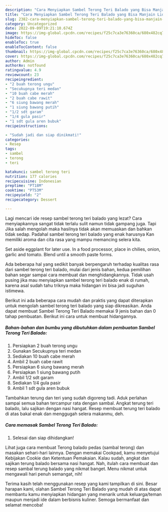 ```yaml
---
description: "Cara Menyiapkan Sambel Terong Teri Balado yang Bisa Manjain Lidah"
title: "Cara Menyiapkan Sambel Terong Teri Balado yang Bisa Manjain Lidah"
slug: 2382-cara-menyiapkan-sambel-terong-teri-balado-yang-bisa-manjain-lidah
category: Uncategorized
date: 2022-09-09T19:21:10.674Z
image: https://img-global.cpcdn.com/recipes/f25c7ca3e76360ca/680x482cq70/sambel-terong-teri-balado-foto-resep-utama.jpg
hideToc: false
enableToc: true
enableTocContent: false
thumbnail: https://img-global.cpcdn.com/recipes/f25c7ca3e76360ca/680x482cq70/sambel-terong-teri-balado-foto-resep-utama.jpg
cover: https://img-global.cpcdn.com/recipes/f25c7ca3e76360ca/680x482cq70/sambel-terong-teri-balado-foto-resep-utama.jpg
author: Admin
authorAv: notfound
ratingvalue: 4.9
reviewcount: 23
recipeingredient:
- "2 buah terong ungu"
- "Secukupnya teri medan"
- "10 buah cabe merah"
- "2 buah cabe rawit"
- "6 siung bawang merah"
- "1 siung bawang putih"
- "1/2 sdt garam"
- "1/4 gula pasir"
- "1 sdt gula aren bubuk"
recipeinstructions:

- "Sudah jadi dan siap dinikmati!"
categories:
- Resep
tags:
- sambel
- terong
- teri

katakunci: sambel terong teri 
nutrition: 177 calories
recipecuisine: Indonesian
preptime: "PT18M"
cooktime: "PT53M"
recipeyield: "2"
recipecategory: Dessert

---
```



Lagi mencari ide resep sambel terong teri balado yang lezat? Cara menyiapkannya sangat tidak terlalu sulit namun tidak gampang juga. Tapi Jika salah mengolah maka hasilnya tidak akan memuaskan dan bahkan tidak sedap. Padahal sambel terong teri balado yang enak harusnya Kan memiliki aroma dan cita rasa yang mampu memancing selera kita.


Set aside eggplant for later use. In a food processor, place in chilies, onion, garlic and tomato. Blend until a smooth paste forms.

Ada beberapa hal yang sedikit banyak berpengaruh terhadap kualitas rasa dari sambel terong teri balado, mulai dari jenis bahan, kedua pemilihan bahan segar sampai cara membuat dan menghidangkannya. Tidak usah pusing jika mau menyiapkan sambel terong teri balado enak di rumah, karena asal sudah tahu triknya maka hidangan ini bisa jadi suguhan istimewa.


Berikut ini ada beberapa cara mudah dan praktis yang dapat diterapkan untuk mengolah sambel terong teri balado yang siap dikreasikan. Anda dapat membuat Sambel Terong Teri Balado memakai 9 jenis bahan dan 0 tahap pembuatan. Berikut ini cara untuk membuat hidangannya.

<!--inarticleads1-->

##### Bahan-bahan dan bumbu yang dibutuhkan dalam pembuatan Sambel Terong Teri Balado:

1. Persiapkan 2 buah terong ungu
1. Gunakan Secukupnya teri medan
1. Sediakan 10 buah cabe merah
1. Ambil 2 buah cabe rawit
1. Persiapkan 6 siung bawang merah
1. Persiapkan 1 siung bawang putih
1. Ambil 1/2 sdt garam
1. Sediakan 1/4 gula pasir
1. Ambil 1 sdt gula aren bubuk


Tambahkan terung dan teri yang sudah digoreng tadi. Aduk perlahan sampai semua bahan tercampur rata dengan sambal. Angkat terung teri balado, lalu sajikan dengan nasi hangat. Resep membuat terung teri balado di atas bakal enak dan menggugah selera makanmu, deh. 

<!--inarticleads2-->

##### Cara memasak Sambel Terong Teri Balado:


1. Selesai dan siap dihidangkan!

Lihat juga cara membuat Terong balado pedas (sambal terong) dan masakan sehari-hari lainnya. Dengan memakai Cookpad, kamu menyetujui Kebijakan Cookie dan Ketentuan Pemakaian. Kalau sudah, angkat dan sajikan terung balado bersama nasi hangat. Nah, itulah cara membuat dan resep sambal terung balado yang nikmat banget. Menu nikmat untuk mengawali hari penuh semangat, nih! 

Terima kasih telah menggunakan resep yang kami tampilkan di sini. Besar harapan kami, olahan Sambel Terong Teri Balado yang mudah di atas dapat membantu kamu menyiapkan hidangan yang menarik untuk keluarga/teman maupun menjadi ide dalam berbisnis kuliner. Semoga bermanfaat dan selamat mencoba!

